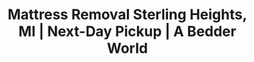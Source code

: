 ---
title: "Mattress Removal Sterling Heights, MI | Next-Day Pickup | A Bedder World"
description: "Professional mattress removal in Sterling Heights, MI. Serving 134,000+ residents across 14 neighborhoods. Licensed Priority Waste alternative. Call 720-263-6094."
layout: location.njk
permalink: "/mattress-removal/michigan/detroit/sterling-heights/"
city: "Sterling Heights"
state: "Michigan"
stateAbbr: "MI"
parentMetro: "Detroit"
pricing:
  startingPrice: 125
  single: 125
  queen: 155
  king: 180
  singleMattress: "$125"
  twoMattresses: "$155" 
  threeMattresses: "$180"
  mostPopular: "2 mattresses"
coordinates:
  lat: 42.5803
  lng: -83.0302
serviceArea:
  counties: ["Macomb County", "Oakland County", "Wayne County"]
zipCodes: 
  - "48310"
  - "48311" 
  - "48312"
  - "48313"
  - "48314"
  - "48315"
  - "48038"
neighborhoods:
  - name: "Sterling Heights Central"
    zipCodes: ["48313"]
  - name: "Hayes/14 Mile Commercial District"
    zipCodes: ["48313"]
  - name: "Lakeside Village"
    zipCodes: ["48312"]
  - name: "Van Dyke Corridor"
    zipCodes: ["48312", "48314"]
  - name: "Clinton River Area"
    zipCodes: ["48038"]
  - name: "Utica Park"
    zipCodes: ["48312"]
  - name: "M-53 Corridor"
    zipCodes: ["48315"]
  - name: "15 Mile & Ryan"
    zipCodes: ["48312"]
  - name: "Sterling Heights South"
    zipCodes: ["48314"]
  - name: "Ford Road Area"
    zipCodes: ["48312"]
  - name: "Sterling Estates"
    zipCodes: ["48310"]
  - name: "Northpoint Community"
    zipCodes: ["48312"]
  - name: "Hall & Schoenherr"
    zipCodes: ["48313"]
  - name: "Country Club Village"
    zipCodes: ["48312"]
  - name: "Heritage Park"
    zipCodes: ["48312"]
  - name: "Stevenson High School Area"
    zipCodes: ["48312"]
nearbyCities:
  - name: "Troy"
    distance: "8 miles"
    isSuburb: true
  - name: "Warren" 
    distance: "6 miles"
    isSuburb: true
  - name: "Taylor"
    distance: "12 miles"
    isSuburb: true
  - name: "Dearborn"
    distance: "15 miles"
    isSuburb: true
  - name: "Livonia"
    distance: "14 miles"
    isSuburb: true
wasteManagement:
  primaryHauler: "Priority Waste"
  recyclingFacilities:
    - name: "Macomb County Recycling Center"
      address: "21 Mile Road, Macomb, MI"
    - name: "Sterling Heights DPW"
      address: "40555 Utica Rd, Sterling Heights, MI"
  regulations: "Sterling Heights requires mattresses be in a bag if soiled or infested - 5 item bulk limit per week"
  byeByeMattress: "Not available in Michigan"
reviews:
  count: 87
  featured:
    - author: "Mike D."
      rating: 5
      text: "Had them pick up three mattresses from our rental property near Stevenson High School. Team was super professional, handled the narrow apartment stairs no problem. Saved us the Priority Waste hassle."
      neighborhood: "Stevenson High School Area"
      date: "2024-03-12"
    - author: "Sarah P."
      rating: 5  
      text: "We're in Heritage Park and they came same week I called. Driver knew exactly where to go, wrapped everything perfectly. Much easier than dealing with the five-item bulk limit."
      neighborhood: "Heritage Park"
      date: "2024-02-28"
    - author: "Ahmed H."
      rating: 5
      text: "Excellent service in the Van Dyke area. They coordinated around our work schedule and were very respectful of our home. Fair pricing compared to other options in Macomb County."
      neighborhood: "Van Dyke Corridor"
      date: "2024-03-05"
faqs:
  - question: "How does your service compare to Priority Waste bulk pickup?"
    answer: "Priority Waste has a 5-item limit per week and requires mattress bags for soiled items. We handle unlimited mattresses with no bag requirements, offering next-day service at competitive rates."
  - question: "Do you serve all Sterling Heights neighborhoods and ZIP codes?"
    answer: "Yes, we serve all 16 neighborhoods across ZIP codes 48310-48315 and 48038, from Heritage Park to the Clinton River area and everywhere in between."
  - question: "What's included in your Sterling Heights mattress removal pricing?"
    answer: "Our $125/$155/$180 pricing includes all stairs, wrapping, loading, transport, and eco-friendly disposal. No hidden fees for multi-story access or difficult locations."
  - question: "Can you handle mattresses from Sterling Heights apartments and condos?"
    answer: "Absolutely. We regularly service complexes near Utica Community Schools and Warren Consolidated Schools areas. We can coordinate with property managers for efficient removals."
  - question: "How do you handle the diverse housing types in Sterling Heights?"
    answer: "Sterling Heights has everything from 1977-era ranch homes to modern condos. Our team adapts to each property type, whether it's Heritage Park townhomes or Lakeside Village apartments."
  - question: "Do you need access information for Sterling Heights pickup?"
    answer: "Please provide any gate codes, parking restrictions, or building access details. We're familiar with Sterling Heights layouts but appreciate specifics for efficient service."
  - question: "Are you licensed for waste removal in Macomb County?"
    answer: "Yes, we're fully licensed, bonded, and insured for waste removal throughout Michigan, meeting all Sterling Heights and Macomb County regulatory requirements."
  - question: "What happens to mattresses after pickup in Sterling Heights?"
    answer: "We partner with Macomb County facilities and Sterling Heights DPW for proper recycling. Materials are diverted from landfills whenever possible, following Michigan disposal standards."
localRegulations: "Sterling Heights requires mattresses be in a bag if soiled or infested - 5 item bulk limit per week"
pageContent:
  heroDescription: "Professional mattress removal service serving Sterling Heights, Michigan. Next-day pickup throughout all 16 neighborhoods. No Priority Waste hassles - we handle your old mattresses with guaranteed eco-friendly disposal. Book online today."
  
  aboutService: "<p>A Bedder World provides Sterling Heights with the area's most reliable mattress removal service. We know how frustrating it can be dealing with Priority Waste's 5-item limit and bag requirements - that's why we created our hassle-free alternative. Our professional team serves all of Sterling Heights' 134,000+ residents across every ZIP code from 48310 to 48315.</p><p>What sets our mattress removal service apart in Sterling Heights is our easy online booking, guaranteed next-day service, and commitment to eco-friendly recycling. We've recycled over 1 million mattresses nationwide, diverting thousands of pounds of materials from landfills. Whether you need mattress pickup from a tight apartment staircase near Stevenson High School or a spacious home in Country Club Village, our experienced team handles every situation professionally.</p><p>Sterling Heights residents choose A Bedder World because we put your convenience first. No more waiting weeks for bulk pickup or buying special mattress bags. We offer next-day service at transparent pricing - $125 for one mattress, $155 for two, $180 for three. Our service includes everything: stairs, wrapping, loading, transport, and environmentally responsible disposal.</p>"
  
  serviceAreasIntro: "A Bedder World proudly serves every neighborhood in Sterling Heights across all ZIP codes 48310-48315 and 48038. Our mattress removal service reaches from Heritage Park to the Clinton River area, handling everything from apartment complexes to suburban homes with equal expertise."
  
  regulationsCompliance: "Unlike Priority Waste's restrictive bulk pickup (5-item limit, mattress bags required), A Bedder World's professional mattress removal service operates without these limitations. We're fully licensed in Michigan and handle all regulatory compliance directly, ensuring proper disposal through approved Macomb County facilities without any hassle for you."
  
  environmentalImpact: "<p>A Bedder World takes mattress recycling seriously in Sterling Heights. We partner directly with the <strong>Macomb County Recycling Center on 21 Mile Road</strong> and work with <strong>Sterling Heights DPW at 40555 Utica Road</strong> to ensure your old mattresses are disposed of responsibly.</p><p>Our mattress removal process diverts materials from landfills whenever possible. Springs get recycled as metal, foam components are processed appropriately, and fabric materials are handled according to Michigan environmental standards. We provide documented, compliant disposal that supports Sterling Heights' sustainability goals.</p><p>When you choose A Bedder World for mattress removal in Sterling Heights, you're not just getting convenient service - you're supporting responsible environmental practices that benefit our entire community.</p>"
  
  howItWorksScheduling: "A Bedder World makes mattress removal easy in Sterling Heights. Simply book online and we'll schedule your next-day pickup at a time that works for you. No waiting for weekly bulk pickup schedules or coordinating with Priority Waste."
  
  howItWorksService: "Our professional mattress removal team arrives on time with all necessary equipment. We handle stairs, tight spaces, and tricky apartment layouts throughout Sterling Heights. From Heritage Park townhomes to Van Dyke Corridor apartments, we adapt our approach to your specific location while protecting your property."
  
  howItWorksDisposal: "After pickup, A Bedder World transports your mattresses to approved facilities in Macomb County for proper recycling and disposal. We handle all the environmental compliance so you don't have to worry about where your old mattresses end up."
  
  sidebarStats:
    mattressesRemoved: "3,400"
---
